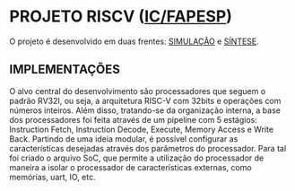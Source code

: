 
# PROJETO RISCV ([IC/FAPESP](https://bv.fapesp.br/pt/bolsas/216904/risc-v-superescalar-com-despacho-duplo-para-fpgas/))

O projeto é desenvolvido em duas frentes: [SIMULAÇÃO](SIM/README.md) e [SÍNTESE](RTL/README.md).

## IMPLEMENTAÇÕES

O alvo central do desenvolvimento são processadores que seguem o padrão RV32I, ou seja, a arquitetura RISC-V com 32bits e operações com números inteiros. Além disso, tratando-se da organização interna, a base dos processadores foi feita através de um pipeline com 5 estágios: Instruction Fetch, Instruction Decode, Execute, Memory Access e Write Back. Partindo de uma ideia modular, é possível configurar as características desejadas através dos parâmetros do processador. Para tal foi criado o arquivo SoC, que permite a utilização do processador de maneira a isolar o processador de características externas, como memórias, uart, IO, etc.
